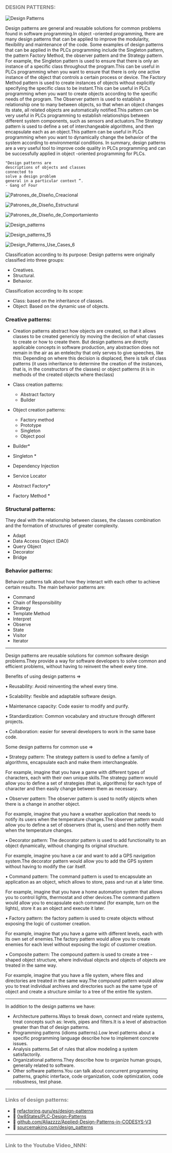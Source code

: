 ### <span style="color:grey">DESIGN PATTERNS:</span>

![Design Patterns](../imagenes/DesignPatterns.PNG)

Design patterns are general and reusable solutions for common problems found in software programming.In object -oriented programming, there are many design patterns that can be applied to improve the modularity, flexibility and maintenance of the code.
Some examples of design patterns that can be applied in the PLCs programming include the Singleton pattern, the pattern Factory Method, the observer pattern and the Strategy pattern.
For example, the Singleton pattern is used to ensure that there is only an instance of a specific class throughout the program.This can be useful in PLCs programming when you want to ensure that there is only one active instance of the object that controls a certain process or device.
The Factory Method pattern is used to create instances of objects without explicitly specifying the specific class to be instant.This can be useful in PLCs programming when you want to create objects according to the specific needs of the program.
The Observer pattern is used to establish a relationship one to many between objects, so that when an object changes its state, all related objects are automatically notified.This pattern can be very useful in PLCs programming to establish relationships between different system components, such as sensors and actuators.The Strategy pattern is used to define a set of interchangeable algorithms, and then encapsulate each as an object.This pattern can be useful in PLCs programming when you want to dynamically change the behavior of the system according to environmental conditions.
In summary, design patterns are a very useful tool to improve code quality in PLCs programming and can be successfully applied in object -oriented programming for PLCs.

``` text
"Design patterns are
descriptions of objects and classes
connected to
solve a design problem
general in a particular context ”.
- Gang of Four
```

![Patrones_de_Diseño_Creacional](../images/Patrones_de_Dise%C3%B1o_Creacional.PNG)

![Patrones_de_Diseño_Estructural](../images/Patrones_de_Dise%C3%B1o_Estructural.PNG)

![Patrones_de_Diseño_de_Comportamiento](../images/Patrones_de_Dise%C3%B1o_de_Comportamiento.PNG)

![Design_patterns](../images/Design_patterns.jpg)

![Design_patterns_15](../images/Design_Patterns.PNG)

![Design_Patterns_Use_Cases_6](../images/)

Classification according to its purpose:
Design patterns were originally classified into three groups:

- Creatives.
- Structural.
- Behavior.

Classification according to its scope:

- Class: based on the inheritance of classes.
- Object: Based on the dynamic use of objects.

### Creative patterns:

- Creation patterns abstract how objects are created, so that it allows classes to be created genericly by moving the decision of what classes to create or how to create them.
But design patterns are directly applicable concepts in software production, any abstraction does not remain in the air as an entelechy that only serves to give speeches, like this:
Depending on where this decision is displaced, there is talk of class patterns (it uses inheritance to determine the creation of the instances, that is, in the constructors of the classes) or object patterns (it is in methods of the created objects where theclass)

-	Class creation patterns:
    - Abstract factory
    - Builder
- Object creation patterns:
    - Factory method
    -	Prototype
    - Singleton
    - Object pool


- Builder*
- Singleton *
- Dependency Injection
- Service Locator
- Abstract Factory*
- Factory Method *

### Structural patterns:
They deal with the relationship between classes, the classes combination and the formation of structures of greater complexity.
- Adapt
- Data Access Object (DAO)
- Query Object
- Decorator
- Bridge

### Behavior patterns:
Behavior patterns talk about how they interact with each other to achieve certain results.
The main behavior patterns are:

- Command
- Chain of Responsibility
- Strategy
- Template Method
- Interpret
- Observe
- State
- Visitor
- Iterator
***
Design patterns are reusable solutions for common software design problems.They provide a way for software developers to solve common and efficient problems, without having to reinvent the wheel every time.

Benefits of using design patterns =>

• Reusability: Avoid reinventing the wheel every time.

• Scalability: flexible and adaptable software design.

• Maintenance capacity: Code easier to modify and purify.

• Standardization: Common vocabulary and structure through different projects.

• Collaboration: easier for several developers to work in the same base code.


Some design patterns for common use =>

• Strategy pattern: The strategy pattern is used to define a family of algorithms, encapsulate each and make them interchangeable.

For example, imagine that you have a game with different types of characters, each with their own unique skills.The strategy pattern would allow you to define a set of strategies (that is, algorithms) for each type of character and then easily change between them as necessary.

• Observer pattern: The observer pattern is used to notify objects when there is a change in another object.

For example, imagine that you have a weather application that needs to notify its users when the temperature changes.The observer pattern would allow you to define a set of observers (that is, users) and then notify them when the temperature changes.

• Decorator pattern: The decorator pattern is used to add functionality to an object dynamically, without changing its original structure.

For example, imagine you have a car and want to add a GPS navigation system.The decorator pattern would allow you to add the GPS system without having to modify the car itself.

• Command pattern: The command pattern is used to encapsulate an application as an object, which allows to store, pass and run at a later time.

For example, imagine that you have a home automation system that allows you to control lights, thermostat and other devices.The command pattern would allow you to encapsulate each command (for example, turn on the lights), store it as an object and execute it later.

• Factory pattern: the factory pattern is used to create objects without exposing the logic of customer creation.

For example, imagine that you have a game with different levels, each with its own set of enemies.The factory pattern would allow you to create enemies for each level without exposing the logic of customer creation.

• Composite pattern: The compound pattern is used to create a tree -shaped object structure, where individual objects and objects of objects are treated in the same way.

For example, imagine that you have a file system, where files and directories are treated in the same way.The compound pattern would allow you to treat individual archives and directories such as the same type of object and create a structure similar to a tree of the entire file system.
***
In addition to the design patterns we have:

- Architecture patterns.Ways to break down, connect and relate systems, treat concepts such as: levels, pipes and filters.It is a level of abstraction greater than that of design patterns.
- Programming patterns (idioms patterns).Low level patterns about a specific programming language describe how to implement concrete issues.
- Analysis patterns.Set of rules that allow modeling a system satisfactorily.
- Organizational patterns.They describe how to organize human groups, generally related to software.
- Other software patterns.You can talk about concurrent programming patterns, graphic interface, code organization, code optimization, code robustness, test phase.
***
### <span style="color:grey">Links of design patterns:</span>

- 🔗 [refactoring.guru/es/design-patterns](https://refactoring.guru/es/design-patterns)
- 🔗 [0w8States/PLC-Design-Patterns](https://github.com/0w8States/PLC-Design-Patterns)
- 🔗 [github.com/Aliazzzz/Applied-Design-Patterns-in-CODESYS-V3](https://github.com/Aliazzzz/Applied-Design-Patterns-in-CODESYS-V3)
- 🔗 [sourcemaking.com/design_patterns](https://sourcemaking.com/design_patterns)
***
### <span style="color:grey">Link to the Youtube Video_NNN:</span>
